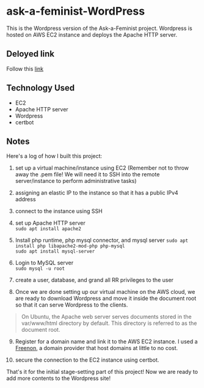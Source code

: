 # ask-a-feminist-WordPress

This is the Wordpress version of the Ask-a-Feminist project. Wordpress is hosted on AWS EC2 instance and deploys the Apache HTTP server.

## Deloyed link

Follow this [link](https://askafeminist.tk/wordpress/)

## Technology Used

- EC2
- Apache HTTP server
- Wordpress
- certbot

## Notes

Here's a log of how I built this project:

1. set up a virtual machine/instance using EC2 (Remember not to throw away the .pem file! We will need it to SSH into the remote server/instance to perform administrative tasks)
2. assigning an elastic IP to the instance so that it has a public IPv4 address
3. connect to the instance using SSH
4. set up Apache HTTP server  
`sudo apt install apache2`
5. Install php runtime, php mysql connector, and mysql server
`sudo apt install php libapache2-mod-php php-mysql`  
`sudo apt install mysql-server`  
6. Login to MySQL server  
 `sudo mysql -u root`
7. create a user, database, and grand all RR privileges to the user

8. Once we are done setting up our virtual machine on the AWS cloud, we are ready to download Wordpress and move it inside the document root so that it can serve Wordpress to the clients.

> On Ubuntu, the Apache web server serves documents stored in the var/www/html directory by default. This directory is referred to as the document root.

9. Register for a domain name and link it to the AWS EC2 instance. I used a [Freenon](https://my.freenom.com/clientarea.php), a domain provider that host domains at little to no cost.

10. secure the connection to the EC2 instance using certbot.

That's it for the initial stage-setting part of this project! Now we are ready to add more contents to the Wordpress site!
